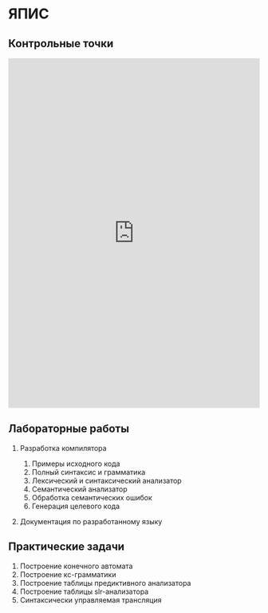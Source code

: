 # ЯПИС

## Контрольные точки

<iframe src="https://calendar.google.com/calendar/embed?height=700&amp;wkst=2&amp;bgcolor=%23ffffff&amp;ctz=Europe%2FMinsk&amp;src=NzYxN3JhaWFiZ2RwbTBkc29oNjJxYzBxdm9AZ3JvdXAuY2FsZW5kYXIuZ29vZ2xlLmNvbQ&amp;color=%23D81B60&amp;showTitle=0&amp;showTz=0&amp;showCalendars=0&amp;showTabs=0&amp;showPrint=0&amp;showDate=0&amp;showNav=0&amp;hl=ru&amp;mode=AGENDA" style="border-width:0" width="100%" height="700" frameborder="0" scrolling="no"></iframe>

## Лабораторные работы

1. Разработка компилятора
    1. Примеры исходного кода
    1. Полный синтаксис и грамматика
    1. Лексический и синтаксический анализатор
    1. Семантический анализатор
    1. Обработка семантических ошибок
    1. Генерация целевого кода

1. Документация по разработанному языку

## Практические задачи

1. Построение конечного автомата
1. Построение кс-грамматики
1. Построение таблицы предиктивного анализатора
1. Построение таблицы slr-анализатора
1. Синтаксически управляемая трансляция
